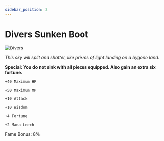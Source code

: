 ```yaml
---
sidebar_position: 2
---
```


# Divers Sunken Boot

![Divers](https://vwiki.valorserver.com/api/item/picture/divers%20sunken%20boot)

<i>This sky will split and shatter, like prisms of light landing on a bygone land.</i>

**Special: You do not sink with all pieces equipped. Also gain an extra six fortune.**    
    
    +40 Maximum HP 
    
    +50 Maximum MP
    
    +10 Attack
    
    +10 Wisdom
    
    +4 Fortune
    
    +2 Mana Leech
    
Fame Bonus: 8%
